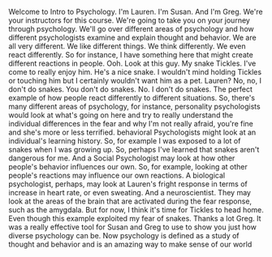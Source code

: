 Welcome to Intro to Psychology.
I'm Lauren.
I'm Susan.
And I'm Greg.
We're your instructors for this course.
We're going to take you
on your journey through psychology.
We'll go over different areas of psychology
and how different psychologists examine
and explain thought and behavior.
We are all very different.
We like different things.
We think differently.
We even react differently.
So for instance, I have something here
that might create
different reactions in people.
Ooh. Look at this guy.
My snake Tickles. I've come to really
enjoy him. He's a nice snake.
I wouldn't mind holding Tickles
or touching him but I certainly
wouldn't want him as a pet.
Lauren?
No, no, I don't do snakes.
You don't do snakes.
No. I don't do snakes.
The perfect example of how people
react differently to different situations.
So, there's many different areas
of psychology, for instance,
personality psychologists would look 
at what's going on here
and try to really understand
the individual differences in the fear
and why I'm not really afraid, you're
fine and she's more or less terrified.
behavioral Psychologists might look
at an individual's learning history.
So, for example I was exposed to a lot
of snakes when I was growing up.
So, perhaps I've learned that snakes
aren't dangerous for me.
And a Social Psychologist may look
at how other people's behavior
influences our own. So, for example,
looking at other people's reactions
may influence our own reactions.
A biological psychologist, perhaps,
may look at Lauren's fright response
in terms of increase in heart rate,
or even sweating. And a neuroscientist.
They may look at the areas of the brain
that are activated during the fear response,
such as the amygdala.
But for now, I think it's time
for Tickles to head home.
Even though this example exploited
my fear of snakes. Thanks a lot Greg.
It was a really effective tool for Susan
and Greg to use to show you just
how diverse psychology can be.
Now psychology is defined as a study
of thought and behavior
and is an amazing way
to make sense of our world
